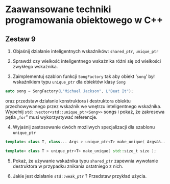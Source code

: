 # Zaawansowane techniki programowania obiektowego w C++


## Zestaw 9

1. Objaśnij działanie inteligentnych wskaźników: `shared_ptr`, `unique_ptr`

2. Sprawdź czy wielkość inteligentnego wskaźnika różni się od wielkości zwykłego wskaźnika.

3. Zaimplementuj szablon funkcji `SongFactory` tak aby obiekt ‘`song`’ był wskaźnikiem typu `unique_ptr` dla obiektów klasy `Song`
```c++
auto song = SongFactory(L"Michael Jackson", L"Beat It");
```
oraz przedstaw działanie konstruktora i destruktora obiektu przechowywanego przez wskaźnik we wnętrzu inteligentnego wskaźnika. Wypełnij `std::vector<std::unique_ptr<Song>>` songs i pokaż, że zakresowa pętla „`for`” musi wykorzystywać referencje.

4. Wyjaśnij zastosowanie dwóch możliwych specjalizacji dla szablonu `unique_ptr`
```c++
template< class T, class... Args > unique_ptr<T> make_unique( Args&&... args );

template< class T > unique_ptr<T> make_unique( std::size_t size );
```
5. Pokaż, że używanie wskaźnika typu `shared_ptr` zapewnia wywołanie destruktora w przypadku znikania ostatniego z nich.

6. Jakie jest działanie `std::weak_ptr` ? Przedstaw przykład użycia.
